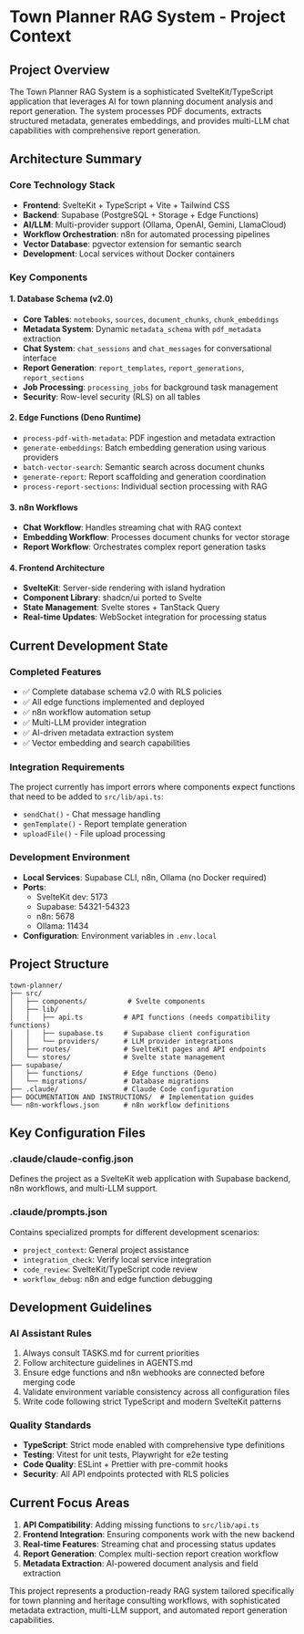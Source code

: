 # Town Planner RAG System - Project Context

## Project Overview

The Town Planner RAG System is a sophisticated SvelteKit/TypeScript application that leverages AI for town planning document analysis and report generation. The system processes PDF documents, extracts structured metadata, generates embeddings, and provides multi-LLM chat capabilities with comprehensive report generation.

## Architecture Summary

### Core Technology Stack
- **Frontend**: SvelteKit + TypeScript + Vite + Tailwind CSS
- **Backend**: Supabase (PostgreSQL + Storage + Edge Functions)
- **AI/LLM**: Multi-provider support (Ollama, OpenAI, Gemini, LlamaCloud)
- **Workflow Orchestration**: n8n for automated processing pipelines
- **Vector Database**: pgvector extension for semantic search
- **Development**: Local services without Docker containers

### Key Components

#### 1. Database Schema (v2.0)
- **Core Tables**: `notebooks`, `sources`, `document_chunks`, `chunk_embeddings`
- **Metadata System**: Dynamic `metadata_schema` with `pdf_metadata` extraction
- **Chat System**: `chat_sessions` and `chat_messages` for conversational interface
- **Report Generation**: `report_templates`, `report_generations`, `report_sections`
- **Job Processing**: `processing_jobs` for background task management
- **Security**: Row-level security (RLS) on all tables

#### 2. Edge Functions (Deno Runtime)
- `process-pdf-with-metadata`: PDF ingestion and metadata extraction
- `generate-embeddings`: Batch embedding generation using various providers
- `batch-vector-search`: Semantic search across document chunks
- `generate-report`: Report scaffolding and generation coordination
- `process-report-sections`: Individual section processing with RAG

#### 3. n8n Workflows
- **Chat Workflow**: Handles streaming chat with RAG context
- **Embedding Workflow**: Processes document chunks for vector storage
- **Report Workflow**: Orchestrates complex report generation tasks

#### 4. Frontend Architecture
- **SvelteKit**: Server-side rendering with island hydration
- **Component Library**: shadcn/ui ported to Svelte
- **State Management**: Svelte stores + TanStack Query
- **Real-time Updates**: WebSocket integration for processing status

## Current Development State

### Completed Features
- ✅ Complete database schema v2.0 with RLS policies
- ✅ All edge functions implemented and deployed
- ✅ n8n workflow automation setup
- ✅ Multi-LLM provider integration
- ✅ AI-driven metadata extraction system
- ✅ Vector embedding and search capabilities

### Integration Requirements
The project currently has import errors where components expect functions that need to be added to `src/lib/api.ts`:
- `sendChat()` - Chat message handling
- `genTemplate()` - Report template generation  
- `uploadFile()` - File upload processing

### Development Environment
- **Local Services**: Supabase CLI, n8n, Ollama (no Docker required)
- **Ports**: 
  - SvelteKit dev: 5173
  - Supabase: 54321-54323
  - n8n: 5678
  - Ollama: 11434
- **Configuration**: Environment variables in `.env.local`

## Project Structure

```
town-planner/
├── src/
│   ├── components/          # Svelte components
│   ├── lib/
│   │   ├── api.ts          # API functions (needs compatibility functions)
│   │   ├── supabase.ts     # Supabase client configuration
│   │   └── providers/      # LLM provider integrations
│   ├── routes/             # SvelteKit pages and API endpoints
│   └── stores/             # Svelte state management
├── supabase/
│   ├── functions/          # Edge functions (Deno)
│   └── migrations/         # Database migrations
├── .claude/                # Claude Code configuration
├── DOCUMENTATION AND INSTRUCTIONS/  # Implementation guides
└── n8n-workflows.json      # n8n workflow definitions
```

## Key Configuration Files

### .claude/claude-config.json
Defines the project as a SvelteKit web application with Supabase backend, n8n workflows, and multi-LLM support.

### .claude/prompts.json
Contains specialized prompts for different development scenarios:
- `project_context`: General project assistance
- `integration_check`: Verify local service integration
- `code_review`: SvelteKit/TypeScript code review
- `workflow_debug`: n8n and edge function debugging

## Development Guidelines

### AI Assistant Rules
1. Always consult TASKS.md for current priorities
2. Follow architecture guidelines in AGENTS.md
3. Ensure edge functions and n8n webhooks are connected before merging code
4. Validate environment variable consistency across all configuration files
5. Write code following strict TypeScript and modern SvelteKit patterns

### Quality Standards
- **TypeScript**: Strict mode enabled with comprehensive type definitions
- **Testing**: Vitest for unit tests, Playwright for e2e testing
- **Code Quality**: ESLint + Prettier with pre-commit hooks
- **Security**: All API endpoints protected with RLS policies

## Current Focus Areas

1. **API Compatibility**: Adding missing functions to `src/lib/api.ts`
2. **Frontend Integration**: Ensuring components work with the new backend
3. **Real-time Features**: Streaming chat and processing status updates
4. **Report Generation**: Complex multi-section report creation workflow
5. **Metadata Extraction**: AI-powered document analysis and field extraction

This project represents a production-ready RAG system tailored specifically for town planning and heritage consulting workflows, with sophisticated metadata extraction, multi-LLM support, and automated report generation capabilities.
